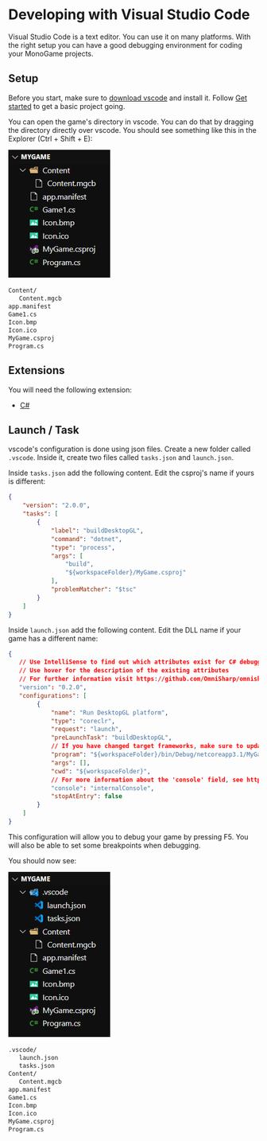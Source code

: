# Developing with Visual Studio Code

Visual Studio Code is a text editor. You can use it on many platforms. With the right setup you can have a good debugging environment for coding your MonoGame projects.

## Setup

Before you start, make sure to [download vscode](https://code.visualstudio.com/download) and install it. Follow [Get started](../get-started.md) to get a basic project going.

You can open the game's directory in vscode. You can do that by dragging the directory directly over vscode. You should see something like this in the Explorer (Ctrl + Shift + E):

![MyGame directory](MyGame-01.png)

```
Content/
   Content.mgcb
app.manifest
Game1.cs
Icon.bmp
Icon.ico
MyGame.csproj
Program.cs
```

## Extensions

You will need the following extension:

* [C#](https://marketplace.visualstudio.com/items?itemName=ms-dotnettools.csharp)

## Launch / Task

vscode's configuration is done using json files. Create a new folder called `.vscode`. Inside it, create two files called `tasks.json` and `launch.json`.

Inside `tasks.json` add the following content. Edit the csproj's name if yours is different:

```json
{
    "version": "2.0.0",
    "tasks": [
        {
            "label": "buildDesktopGL",
            "command": "dotnet",
            "type": "process",
            "args": [
                "build",
                "${workspaceFolder}/MyGame.csproj"
            ],
            "problemMatcher": "$tsc"
        }
    ]
}
```

Inside `launch.json` add the following content. Edit the DLL name if your game has a different name:

```json
{
   // Use IntelliSense to find out which attributes exist for C# debugging
   // Use hover for the description of the existing attributes
   // For further information visit https://github.com/OmniSharp/omnisharp-vscode/blob/master/debugger-launchjson.md
   "version": "0.2.0",
   "configurations": [
        {
            "name": "Run DesktopGL platform",
            "type": "coreclr",
            "request": "launch",
            "preLaunchTask": "buildDesktopGL",
            // If you have changed target frameworks, make sure to update the program path.
            "program": "${workspaceFolder}/bin/Debug/netcoreapp3.1/MyGame.dll",
            "args": [],
            "cwd": "${workspaceFolder}",
            // For more information about the 'console' field, see https://github.com/OmniSharp/omnisharp-vscode/blob/master/debugger-launchjson.md#console-terminal-window
            "console": "internalConsole",
            "stopAtEntry": false
        }
    ]
}
```

This configuration will allow you to debug your game by pressing F5. You will also be able to set some breakpoints when debugging.

You should now see:

![MyGame directory](MyGame-02.png)

```
.vscode/
   launch.json
   tasks.json
Content/
   Content.mgcb
app.manifest
Game1.cs
Icon.bmp
Icon.ico
MyGame.csproj
Program.cs
```
